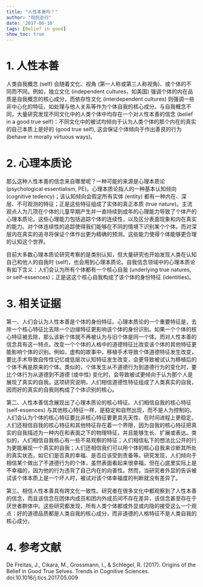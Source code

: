 ```yaml
---
title: "人性本善吗？"
author: "侃侃迩行"
date: '2017-06-10'
tags: [Belief in good]
show_toc: true
---
```


# 1. 人性本善

人类自我概念 (self) 会随着文化、视角 (第一人称或第三人称视角)、或个体的不同而不同。例如，独立文化 (independent cultures，如美国) 强调个体的内在品质是自我概念的核心成分，而依存性文化 (interdependent cultures) 则强调一些非中心化的特征，如处理与他人关系等作为个体自我的核心成分。与自我概念不同，大量研究发现不同文化中的人类个体中均存在一个对人性本善的信念  (belief in a good true self)：不同文化中的被试均倾向于认为人类个体的那个内在的真实的自己本质上是好的 (good true self), 这会保证个体倾向于作出善良的行为 (behave in morally virtuous ways)。

# 2. 心理本质论

那么这种人性本善的信念来自哪里呢？一种可能的来源是心理本质论 (psychological essentialism, PE)。心理本质论指人的一种基本认知倾向 (cognitive tedency)；该认知倾向会假定所有实体 (entity) 都有一种内在、深层、不可观测的特征；正是这些特征组成了实体的真正本质 (true nature)。主流观点人为几项在个体的儿童早期产生并一直持续到成年的心理能力导致了个体产的心理本质论。这些心理能力包括追踪个体的连续性，以及区分表面现象和内在真实的能力。对个体连续性的追踪使得我们能够在不同的情境下识别某个个体。而对深层内在真实的追寻将保证个体作出更为精确的预测。这些能力使得个体能够更合理的认知这个世界。

目前大多数心理本质论研究考察的是类别认知，但大量研究也开始发现人类在认知自己和他人的自我时 (self)，也会用到心理本质论。自我信念领域中的心理本质论有如下含义：人们会认为所有个体都有一个核心自我 (underlying true natures, or self-essences)；正是这这个核心自我构成了该个体的身份特征 (identities)。

# 3. 相关证据

第一、人们会认为人性本善是个体的身份特征。心理本质论的一个重要特征是，去除一个核心特征比去除一个边缘特征更影响该个体的身份识别。如果一个个体的核心特征被去除，那么该新个体就不再被认为与旧个体是同一个体。而对人性本善的信念具有这一特点。改变一个个体的人格中的道德特征比改变该个体的其他特征更能影响个体的识别。例如，虚构的故事中，移植手术导致个体道德特征发生改变，要比手术导致自传性记忆或低层次认知特征发生改变，会更导致被试认为移植后的个体不再是原来的个体。类似的，个体发生从不道德行为到道德行为的变化时，要比个体行为从道德到不道德 (或中性) 变化时，会导致被试更倾向于认为那个人是展现了真实的自我。这项研究说明，人们相信道德性特征组成了人类真实的自我，因而好的真实的自我则构成了个体识别的核心。

第二、人性本善信念展现出了心理本质论的核心特征。人们相信自我的核心特征 (self-essences) 与其他核心特征一样，是稳定和自然出现，而不是人为控制的。人们会认为个体的核心特征要比非核心特征要更具先天性、在时间进程上更稳定。人们还相信自我的核心特征和其他特征存在着一个界限，因为自我的核心特征把真实的自我描述为一种内在和表面之下的物理特征，并且能够生长、扩展或表达。类似的，人们相信自我核心有一些不易观察的特征；人们相信私下的想法比公开的行为更能展现一个真实的自我；人们还相信我们可以用个体的核心自我来诊断其所处的真实状态，如它们是否真的幸福、是否应该受到责备等。研究发现，人们倾向于相信某个做出了不道德行为的个体，虽然表面看起来很幸福，但在心底里实际上是不幸福的，因为他的行为违背了自己内在的向善性。然而，当研究者外显的告诉被试该个体本质上是一个坏人时，被试对该个体幸福度的判断就没有差异了。

第三、相信人性本善具有跨文化一致性。研究者在很多文化中都观察到了人性本善的信念，而且该信念在团体内成员和团内外成员间不存在差异，该信念甚至存在于厌世者群体中。这些研究都发现，所有人类个体都或外显或内隐的接受这么一个观点：好的道德品质都是人类自我的核心成分，而非道德的人格特征不是人类自我的核心成分。

# 4. 参考文献

De Freitas, J., Cikara, M., Grossmann, I., & Schlegel, R. (2017). Origins of the Belief in Good True Selves. Trends in Cognitive Sciences. doi:10.1016/j.tics.2017.05.009
